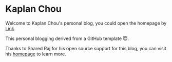 # Kaplan Chou

Welcome to Kaplan Chou's personal blog, you could open the homepage by [Link](https://sinczyf.github.io/).

This personal blogging derived from a GitHub template 😇.

Thanks to Shared Raj for his open source support for this blog, you can visit his [homepage](https://github.com/sharadcodes/jekyll-theme-serial-programmer) to learn more.
